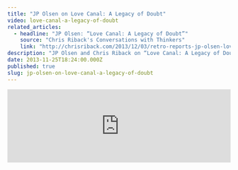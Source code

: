 ```yaml
---
title: "JP Olsen on Love Canal: A Legacy of Doubt"
video: love-canal-a-legacy-of-doubt
related_articles:
  - headline: "JP Olsen: “Love Canal: A Legacy of Doubt”"
    source: "Chris Riback's Conversations with Thinkers"
    link: "http://chrisriback.com/2013/12/03/retro-reports-jp-olsen-love-canal-a-legacy-of-doubt/"
description: "JP Olsen and Chris Riback on “Love Canal: A Legacy of Doubt”"
date: 2013-11-25T18:24:00.000Z
published: true
slug: jp-olsen-on-love-canal-a-legacy-of-doubt
---
```


<iframe width="100%" height="166" scrolling="no" frameborder="no" src="https://w.soundcloud.com/player/?url=https%3A//api.soundcloud.com/tracks/123101974&amp;color=ff6600&amp;show_artwork=false"></iframe>

